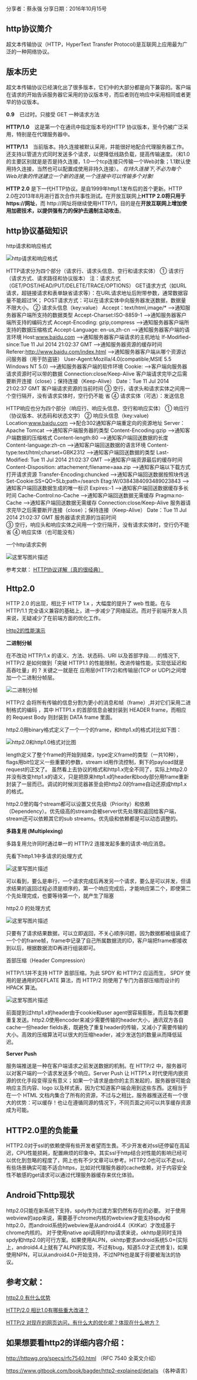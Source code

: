 分享者：蔡永强
分享日期：2016年10月15号


http协议简介
--------

超文本传输协议（HTTP，HyperText Transfer Protocol)是互联网上应用最为广泛的一种网络协议。

版本历史
----

超文本传输协议已经演化出了很多版本，它们中的大部分都是向下兼容的。客户端在请求的开始告诉服务器它采用的协议版本号，而后者则在响应中采用相同或者更早的协议版本。

**0.9**　已过时。只接受 GET 一种请求方法

**HTTP/1.0**　这是第一个在通讯中指定版本号的HTTP 协议版本，至今仍被广泛采用，特别是在代理服务器中。

**HTTP/1.1**　当前版本。持久连接被默认采用，并能很好地配合代理服务器工作。还支持以管道方式同时发送多个请求，以便降低线路负载，提高传输速度。（和1.0的主要区别就是是否是持久连接，1.0一个tcp连接只传输一个Web对象；1.1默认使用持久连接，当然也可以配置成使用非持久连接）。
*在持久连接下,不必为每个Web对象的传送建立一个新的连接,一个连接中可以传输多个对象!*

**HTTP 2.0** 是下一代HTTP协议。是自1999年http1.1发布后的首个更新。HTTP 2.0在2013年8月进行首次合作共事性测试。在开放互联网上**HTTP 2.0将只用于https://网址**，而 http://网址将继续使用HTTP/1，目的是在**开放互联网上增加使用加密技术，以提供强有力的保护去遏制主动攻击**。

http协议基础知识
----------

http请求和响应格式

![http请求和响应格式](http://img.blog.csdn.net/20161015163644115)

 HTTP请求分为四个部分（请求行、请求头信息、空行和请求实体） 
① 请求行（请求方式、请求路径和协议版本） 
注：请求方式（GET/POST/HEAD/PUT/DELETE/TRACE/OPTIONS）
 GET请求方式（如URL请求，超链接请求和表单缺省请求等）：在URL请求地址后附带参数，通常数据容量不能超过1K； 
POST请求方式：可以在请求实体中向服务器发送数据，数据量不限大小。
 ② 请求头信息（key:value） 
Accept：text/html,image/*  ——>通知服务器客户端所支持的数据类型
Accept-Charset:ISO-8859-1  ——>通知服务器客户端所支持的编码方式 
Accept-Encoding: gzip,compress  ——>通知服务器客户端所支持的数据压缩格式 
Accept-Language: en-us,zh-cn ——>通知服务器客户端的语言环境 
Host:www.baidu.com ——>通知服务器客户端请求的主机地址 
If-Modified-since:Tue 11 Jul 2014 21:02:37 GMT ——>通知服务器资源的缓存时间 
Referer:http://www.baidu.com/index.html ——>通知服务器客户端从哪个资源访问服务器（用于防盗链） 
User-Agent:Mozilla/4.0(compatible;MSIE 5.5 Windows NT 5.0) ——>通知服务器客户端的软件环境 
Cookie: ——>客户端向服务器请求资源时可以带的数据 
Connection:close/Keep-Alive 客户端请求完毕之后需要断开连接（close）；保持连接（Keep-Alive） 
Date：Tue 11 Jul 2014 21:02:37 GMT 客户端请求资源的当前时间 
③ 空行，请求头和请求实体之间用一个空行隔开，没有请求实体时，空行仍不能
省 
④ 请求实体（可选）：发送信息

 HTTP响应也分为四个部分（响应行、响应头信息、空行和响应实体） 
 ① 响应行（协议版本、状态码和状态文字）
 ② 响应头信息（key:value) 
Location:www.baidu.com ——>配合302通知客户端重定向的资源地址
 Server：Apache Tomcat ——>通知客户端服务器的类型 
 Content-Encoding:gzip ——>通知客户端数据的压缩格式
 Content-length:80 ——>通知客户端回送数据的长度 
 Content-language:zh-cn ——>通知客户端回送数据的语言环境 
 Content-type:text/html;charset=GBK2312 ——>通知客户端回送数据的类型 
 Last-Modified: Tue 11 Jul 2014 21:02:37 GMT ——>通知客户端资源最后的缓存时间 
 Content-Disposition: attachement;filename=aaa.zip ——>通知客户端以下载方式打开请求资源 
 Transfer-Encoding:chuncked ——>通知客户端回送数据按照块传送 
 Set-Cookie:SS=QO=5Lb;path=/search 
 Etag:W/0384384093489023843  ——>通知客户端回送数据生成的唯一标识
 Expires:-1 ——>通知客户端回送数据缓存多长时间 
 Cache-Control:no-Cache ——>通知客户端回送数据无需缓存
 Pragma:no-Cache ——>通知客户端回送数据无需缓存 
 Connection:close/Keep-Alive 服务器请求完毕之后需要断开连接（close）；保持连接（Keep-Alive） 
 Date：Tue 11 Jul 2014 21:02:37 GMT 服务器请求资源的当前时间  
 ③ 空行，响应头和响应实体之间用一个空行隔开，没有请求实体时，空行仍不能
省 
 ④ 响应实体（也可能没有）

一个http请求实例

![这里写图片描述](http://img.blog.csdn.net/20161015165620366)

参考文献：
[HTTP协议详解（真的很经典）](http://www.cnblogs.com/li0803/archive/2008/11/03/1324746.html)

Http2.0
-------

HTTP 2.0 的出现，相比于 HTTP 1.x ，大幅度的提升了 web 性能。在与 HTTP/1.1 完全语义兼容的基础上，进一步减少了网络延迟。而对于前端开发人员来说，无疑减少了在前端方面的优化工作。

[Http2的性能演示](https://http2.akamai.com/demo)

**二进制分帧**

在不改动 HTTP/1.x 的语义、方法、状态码、URI 以及首部字段….. 的情况下, HTTP/2 是如何做到「突破 HTTP1.1 的性能限制，改进传输性能，实现低延迟和高吞吐量」的 ?
关键之一就是在 应用层(HTTP/2)和传输层(TCP or UDP)之间增加一个二进制分帧层。

![二进制分帧](http://img.blog.csdn.net/20161015214247126)

HTTP/2 会将所有传输的信息分割为更小的消息和帧（frame）,并对它们采用二进制格式的编码 ，其中 HTTP1.x 的首部信息会被封装到 HEADER frame，而相应的 Request Body 则封装到 DATA frame 里面。

http2.0用binary格式定义了一个一个的frame，和http1.x的格式对比如下图：

![http2.0和http1.0格式对比图](http://img.blog.csdn.net/20161015214543690)

length定义了整个frame的开始到结束，type定义frame的类型（一共10种），flags用bit位定义一些重要的参数，stream id用作流控制，剩下的payload就是request的正文了。
虽然看上去协议的格式和http1.x完全不同了，实际上http2.0并没有改变http1.x的语义，只是把原来http1.x的header和body部分用frame重新封装了一层而已。调试的时候浏览器甚至会把http2.0的frame自动还原成http1.x的格式。

http2.0里的每个stream都可以设置又优先级（Priority）和依赖（Dependency）。优先级高的stream会被server优先处理和返回给客户端，stream还可以依赖其它的sub streams。优先级和依赖都是可以动态调整的。

**多路复用 (Multiplexing)**

多路复用允许同时通过单一的 HTTP/2 连接发起多重的请求-响应消息。

先看下http1.1中多请求的处理方式

![这里写图片描述](http://img.blog.csdn.net/20161015221100950)

可以看到，要么是串行，一个请求完成后再发另一个请求，要么是可以并发，但请求结果的返回过程必须是顺序的，第一个响应完成后，才能响应第二个，即使第二个先处理完成，也要等待第一个，就产生了阻塞

http2.0 的处理方式

![这里写图片描述](http://img.blog.csdn.net/20161015221207904)

只要有了请求结果数据，可以立即返回，不关心顺序问题，因为数据都被组装成了一个个的frame帧，frame中记录了自己所属数据流的ID，客户端把frame都接收到以后，根据数据流ID再进行组装即可。

首部压缩（Header Compression）

HTTP/1.1并不支持 HTTP 首部压缩，为此 SPDY 和 HTTP/2 应运而生， SPDY 使用的是通用的DEFLATE 算法，而 HTTP/2 则使用了专门为首部压缩而设计的 HPACK 算法。

![这里写图片描述](http://img.blog.csdn.net/20161015222726317)

前面提到过http1.x的header由于cookie和user agent很容易膨胀，而且每次都要重复发送。http2.0使用encoder来减少需要传输的header大小，通讯双方各自cache一份header fields表，既避免了重复header的传输，又减小了需要传输的大小。高效的压缩算法可以很大的压缩header，减少发送包的数量从而降低延迟。

**Server Push**

服务端推送是一种在客户端请求之前发送数据的机制。在 HTTP/2 中，服务器可以对客户端的一个请求发送多个响应。Server Push 让 HTTP1.x 时代使用内嵌资源的优化手段变得没有意义；如果一个请求是由你的主页发起的，服务器很可能会响应主页内容、logo 以及样式表，因为它知道客户端会用到这些东西。这相当于在一个 HTML 文档内集合了所有的资源，不过与之相比，服务器推送还有一个很大的优势：可以缓存！也让在遵循同源的情况下，不同页面之间可以共享缓存资源成为可能。

HTTP2.0里的负能量
------------

HTTP2.0对于ssl的依赖使得有些开发者望而生畏。不少开发者对ssl还停留在高延迟，CPU性能损耗，配置麻烦的印象中。其实ssl于http结合对性能的影响已经可以优化到忽略的程度了，网上也有不少文章可以参考。HTTP2.0也可以不走ssl，有些场景确实可能不适合https，比如对代理服务器的cache依赖，对于内容安全性不敏感的get请求可以通过代理服务器缓存来优化体验。

Android下http现状
--------------

http2.0只能在新系统下支持，spdy作为过渡方案仍然有存在的必要。
对于使用webview的app来说，需要基于chrome内核的webview才能支持spdy和http2.0，而android系统的webview是从android4.4（KitKat）才改成基于chrome内核的。
对于使用native api调用的http请求来说，okhttp是同时支持spdy和http2.0的可行方案。如果使用ALPN，okhttp要求android系统5.0+(实际上，android4.4上就有了ALPN的实现，不过有bug，知道5.0才正式修复)，如果使用NPN，可以从android4.0+开始支持，不过NPN也是属于将要被淘汰的协议。








参考文献：
-----

[http2.0 有什么优势](http://www.wtoutiao.com/p/Vc4H2T.html)

[HTTP/2.0 相比1.0有哪些重大改进？](http://www.zhihu.com/question/34074946)

[HTTP/2 对现在的网页访问，有什么大的优化呢？体现在什么地方？](https://www.zhihu.com/question/24774343/answer/96586977)

如果想要看http2的详细内容介绍：
------------------

http://httpwg.org/specs/rfc7540.html （RFC 7540  全英文介绍）

https://www.gitbook.com/book/bagder/http2-explained/details （各种语言）
